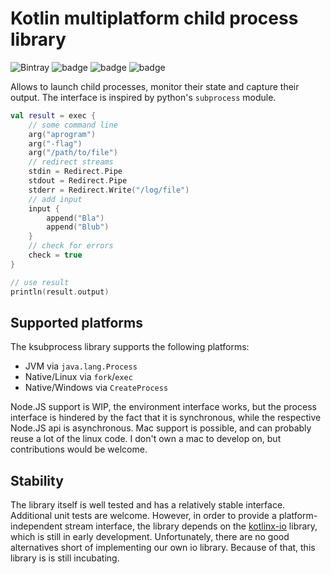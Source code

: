 # Kotlin multiplatform child process library

![Bintray](https://img.shields.io/bintray/v/xfelde/ksubprocess/ksubprocess)
![badge][badge-jvm]
![badge][badge-windows]
![badge][badge-linux]

Allows to launch child processes, monitor their state and capture their output. The interface is inspired by python's
`subprocess` module.

```kotlin
val result = exec {
    // some command line
    arg("aprogram")
    arg("-flag")
    arg("/path/to/file")
    // redirect streams
    stdin = Redirect.Pipe
    stdout = Redirect.Pipe
    stderr = Redirect.Write("/log/file")
    // add input
    input {
        append("Bla")
        append("Blub")
    }
    // check for errors
    check = true
}

// use result
println(result.output)
```

## Supported platforms

The ksubprocess library supports the following platforms:

- JVM via `java.lang.Process`
- Native/Linux via `fork`/`exec`
- Native/Windows via `CreateProcess`

Node.JS support is WIP, the environment interface works, but the process interface is hindered by the fact that it is 
synchronous, while the respective Node.JS api is asynchronous.
Mac support is possible, and can probably reuse a lot of the linux code. I don't own a mac to develop on, but 
contributions would be welcome.

## Stability
The library itself is well tested and has a relatively stable interface. Additional unit tests are welcome. However, in 
order to provide a platform-independent stream interface, the library depends on the 
[kotlinx-io](https://github.com/Kotlin/kotlinx-io) library, which is still in early development. Unfortunately, there
are no good alternatives short of implementing our own io library. Because of that, this library is is still incubating.


[badge-native]: http://img.shields.io/badge/platform-native-lightgrey.svg?style=flat
[badge-js]: http://img.shields.io/badge/platform-js-yellow.svg?style=flat
[badge-jvm]: http://img.shields.io/badge/platform-jvm-orange.svg?style=flat
[badge-linux]: http://img.shields.io/badge/platform-linux-important.svg?style=flat 
[badge-windows]: http://img.shields.io/badge/platform-windows-informational.svg?style=flat
[badge-mac]: http://img.shields.io/badge/platform-macos-lightgrey.svg?style=flat
